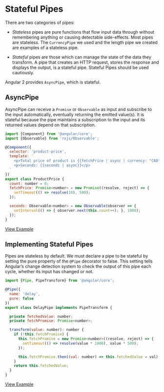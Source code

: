 # Stateful Pipes ##

There are two categories of pipes:

* _Stateless_ pipes are pure functions that flow input data through without remembering anything or causing detectable side-effects. Most pipes are stateless. The `CurrencyPipe` we used and the length pipe we created are examples of a stateless pipe.

* _Stateful_ pipes are those which can manage the state of the data they transform. A pipe that creates an HTTP request, stores the response and displays the output, is a stateful pipe. Stateful Pipes should be used cautiously.

Angular 2 provides `AsyncPipe`, which is stateful.

## AsyncPipe ##

AsyncPipe can receive a `Promise` or `Observable` as input and subscribe to the input automatically, eventually returning the emitted value(s). It is stateful because the pipe maintains a subscription to the input and its returned values depend on that subscription.

```javascript
import {Component} from '@angular/core';
import {Observable} from 'rxjs/Observable';

@Component({
  selector: 'product-price',
  template: `
    <p>Total price of product is {{fetchPrice | async | currency: "CAD": true: "1.2-2"}}</p>
    <p>Seconds: {{seconds | async}}</p>
  `
})
export class ProductPrice {
  count: number = 0;
  fetchPrice: Promise<number> = new Promise((resolve, reject) => {
    setTimeout(() => resolve(10), 500);
  });

  seconds: Observable<number> = new Observable(observer => {
    setInterval(() => { observer.next(this.count++); }, 1000);
  });
}

```
[View Example](http://plnkr.co/edit/HSfpsm7z7m7qRNK3XBPP?p=preview)

## Implementing Stateful Pipes ##

Pipes are stateless by default. We must declare a pipe to be stateful by setting the pure property of the `@Pipe` decorator to false. This setting tells Angular’s change detection system to check the output of this pipe each cycle, whether its input has changed or not.

```javascript
import {Pipe, PipeTransform} from '@angular/core';

@Pipe({
  name: 'delay',
  pure: false
})
export class DelayPipe implements PipeTransform {

  private fetchedValue: number;
  private fetchPromise: Promise<number>;

  transform(value: number): number {
    if (!this.fetchPromise) {
      this.fetchPromise = new Promise<number>((resolve, reject) => {
        setTimeout(() => resolve(value * 1000), value * 500);
      });

      this.fetchPromise.then((val: number) => this.fetchedValue = val);
    }
    return this.fetchedValue;
  }
}

```
[View Example](http://plnkr.co/edit/0QBT6s7Ekplj2lGf4N3i?p=preview)
